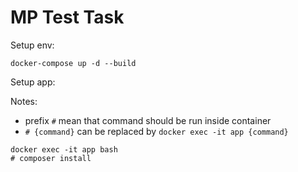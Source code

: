 MP Test Task
=

Setup env:
```shell script
docker-compose up -d --build
```

Setup app:

Notes:
* prefix `#` mean that command should be run inside container
* `# {command}` can be replaced by `docker exec -it app {command}`

```shell script
docker exec -it app bash
# composer install
```
